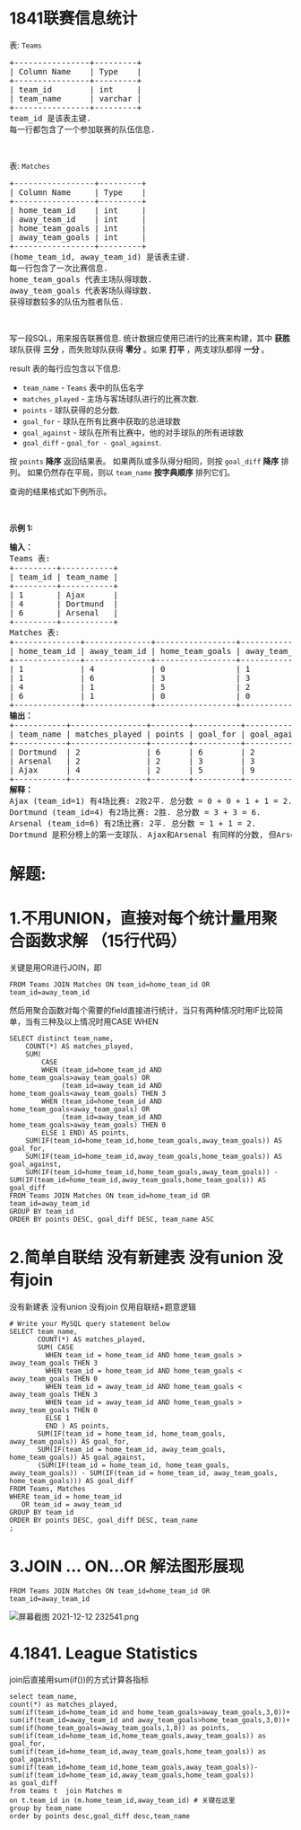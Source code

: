 # 1841联赛信息统计
<p>表: <code>Teams</code></p>

<pre>
+----------------+---------+
| Column Name    | Type    |
+----------------+---------+
| team_id        | int     |
| team_name      | varchar |
+----------------+---------+
team_id 是该表主键.
每一行都包含了一个参加联赛的队伍信息.
</pre>

<p>&nbsp;</p>

<p>表: <code>Matches</code></p>

<pre>
+-----------------+---------+
| Column Name     | Type    |
+-----------------+---------+
| home_team_id    | int     |
| away_team_id    | int     |
| home_team_goals | int     |
| away_team_goals | int     |
+-----------------+---------+
(home_team_id, away_team_id) 是该表主键.
每一行包含了一次比赛信息.
home_team_goals 代表主场队得球数.
away_team_goals 代表客场队得球数.
获得球数较多的队伍为胜者队伍.
</pre>

<p>&nbsp;</p>

<p>写一段SQL，用来报告联赛信息. 统计数据应使用已进行的比赛来构建，其中 <strong>获胜</strong> 球队获得 <strong>三分</strong> ，而失败球队获得<strong> 零分</strong>&nbsp;。如果 <strong>打平 </strong>，两支球队都得&nbsp;<strong>一分&nbsp;</strong>。</p>

<p>result 表的每行应包含以下信息:</p>

<ul>
	<li><code>team_name</code> - <code>Teams</code> 表中的队伍名字</li>
	<li><code>matches_played</code> - 主场与客场球队进行的比赛次数.</li>
	<li><code>points</code> - 球队获得的总分数.</li>
	<li><code>goal_for</code> - 球队在所有比赛中获取的总进球数</li>
	<li><code>goal_against</code> - 球队在所有比赛中，他的对手球队的所有进球数</li>
	<li><code>goal_diff</code> - <code>goal_for - goal_against</code>.</li>
</ul>

<p>按 <code>points</code> <strong>降序</strong> 返回结果表。 如果两队或多队得分相同，则按 <code>goal_diff</code> <strong>降序</strong> 排列。 如果仍然存在平局，则以&nbsp;<code>team_name</code> <strong>按字典顺序</strong> 排列它们。</p>

<p>查询的结果格式如下例所示。</p>

<p>&nbsp;</p>

<p><strong>示例 1:</strong></p>

<pre>
<strong>输入：</strong>
Teams 表:
+---------+-----------+
| team_id | team_name |
+---------+-----------+
| 1       | Ajax      |
| 4       | Dortmund  |
| 6       | Arsenal   |
+---------+-----------+
Matches 表:
+--------------+--------------+-----------------+-----------------+
| home_team_id | away_team_id | home_team_goals | away_team_goals |
+--------------+--------------+-----------------+-----------------+
| 1            | 4            | 0               | 1               |
| 1            | 6            | 3               | 3               |
| 4            | 1            | 5               | 2               |
| 6            | 1            | 0               | 0               |
+--------------+--------------+-----------------+-----------------+
<strong>输出：</strong>
+-----------+----------------+--------+----------+--------------+-----------+
| team_name | matches_played | points | goal_for | goal_against | goal_diff |
+-----------+----------------+--------+----------+--------------+-----------+
| Dortmund  | 2              | 6      | 6        | 2            | 4         |
| Arsenal   | 2              | 2      | 3        | 3            | 0         |
| Ajax      | 4              | 2      | 5        | 9            | -4        |
+-----------+----------------+--------+----------+--------------+-----------+
<strong>解释：</strong>
Ajax (team_id=1) 有4场比赛: 2败2平. 总分数 = 0 + 0 + 1 + 1 = 2.
Dortmund (team_id=4) 有2场比赛: 2胜. 总分数 = 3 + 3 = 6.
Arsenal (team_id=6) 有2场比赛: 2平. 总分数 = 1 + 1 = 2.
Dortmund 是积分榜上的第一支球队. Ajax和Arsenal 有同样的分数, 但Arsenal的goal_diff高于Ajax, 所以Arsenal在表中的顺序在Ajaxzhi'qian.</pre>
































# 解题:
# 1.不用UNION，直接对每个统计量用聚合函数求解 （15行代码）
关键是用OR进行JOIN，即
```
FROM Teams JOIN Matches ON team_id=home_team_id OR team_id=away_team_id
```
然后用聚合函数对每个需要的field直接进行统计，当只有两种情况时用IF比较简单，当有三种及以上情况时用CASE WHEN
```
SELECT distinct team_name, 
    COUNT(*) AS matches_played,
    SUM(
        CASE 
        WHEN (team_id=home_team_id AND home_team_goals>away_team_goals) OR
             (team_id=away_team_id AND home_team_goals<away_team_goals) THEN 3
        WHEN (team_id=home_team_id AND home_team_goals<away_team_goals) OR 
             (team_id=away_team_id AND home_team_goals>away_team_goals) THEN 0 
        ELSE 1 END) AS points, 
    SUM(IF(team_id=home_team_id,home_team_goals,away_team_goals)) AS goal_for,
    SUM(IF(team_id=home_team_id,away_team_goals,home_team_goals)) AS goal_against,
    SUM(IF(team_id=home_team_id,home_team_goals,away_team_goals)) - SUM(IF(team_id=home_team_id,away_team_goals,home_team_goals)) AS goal_diff
FROM Teams JOIN Matches ON team_id=home_team_id OR team_id=away_team_id
GROUP BY team_id
ORDER BY points DESC, goal_diff DESC, team_name ASC
```

# 2.简单自联结  没有新建表 没有union 没有join
没有新建表 没有union 没有join 仅用自联结+题意逻辑

```mysql
# Write your MySQL query statement below
SELECT team_name,
       COUNT(*) AS matches_played,
       SUM( CASE
         WHEN team_id = home_team_id AND home_team_goals > away_team_goals THEN 3
         WHEN team_id = home_team_id AND home_team_goals < away_team_goals THEN 0
         WHEN team_id = away_team_id AND home_team_goals < away_team_goals THEN 3
         WHEN team_id = away_team_id AND home_team_goals > away_team_goals THEN 0
         ELSE 1 
         END ) AS points,
       SUM(IF(team_id = home_team_id, home_team_goals, away_team_goals)) AS goal_for,
       SUM(IF(team_id = home_team_id, away_team_goals, home_team_goals)) AS goal_against,
       (SUM(IF(team_id = home_team_id, home_team_goals, away_team_goals)) - SUM(IF(team_id = home_team_id, away_team_goals, home_team_goals))) AS goal_diff
FROM Teams, Matches
WHERE team_id = home_team_id
   OR team_id = away_team_id
GROUP BY team_id
ORDER BY points DESC, goal_diff DESC, team_name
;
```
# 3.JOIN ... ON...OR 解法图形展现
```
FROM Teams JOIN Matches ON team_id=home_team_id OR team_id=away_team_id
```
![屏幕截图 2021-12-12 232541.png](https://pic.leetcode-cn.com/1639322813-DkYVYE-%E5%B1%8F%E5%B9%95%E6%88%AA%E5%9B%BE%202021-12-12%20232541.png)

# 4.1841. League Statistics
join后直接用sum(if())的方式计算各指标

```
select team_name,
count(*) as matches_played,
sum(if(team_id=home_team_id and home_team_goals>away_team_goals,3,0))+
sum(if(team_id=away_team_id and away_team_goals>home_team_goals,3,0))+
sum(if(home_team_goals=away_team_goals,1,0)) as points,
sum(if(team_id=home_team_id,home_team_goals,away_team_goals)) as goal_for,
sum(if(team_id=home_team_id,away_team_goals,home_team_goals)) as goal_against,
sum(if(team_id=home_team_id,home_team_goals,away_team_goals))-
sum(if(team_id=home_team_id,away_team_goals,home_team_goals))
as goal_diff
from teams t  join Matches m 
on t.team_id in (m.home_team_id,away_team_id) # 关键在这里
group by team_name
order by points desc,goal_diff desc,team_name 
```


